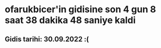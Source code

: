 # ofarukbicer'in gidisine son 4 gun 8 saat 38 dakika 48 saniye kaldi

## Gidis tarihi: 30.09.2022 :(